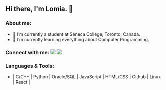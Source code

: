 ## Hi there, I'm Lomia. 👋

### About me:
- 👀 I’m currently a student at Seneca College, Toronto, Canada.
- 🌱 I’m currently learning everything about Computer Programming.  

### Connect with me: <a href="mailto:lomia5w@gmail.com"><img src="https://img.shields.io/badge/-Gmail-grey?style=flat&logo=Gmail&logoColor=red"/></a> <a href="https://www.linkedin.com/in/lomiawu"><img src="https://img.shields.io/badge/-Lomia%20Wu%20-0077B5?style=flat&logo=Linkedin&logoColor=white"/></a>

### Languages & Tools:
- | C/C++ | Python | Oracle/SQL | JavaScript | HTML/CSS | Github | Linux | React |


<!---
LomiaW/LomiaW is a ✨ special ✨ repository because its `README.md` (this file) appears on your GitHub profile.
You can click the Preview link to take a look at your changes.
--->
